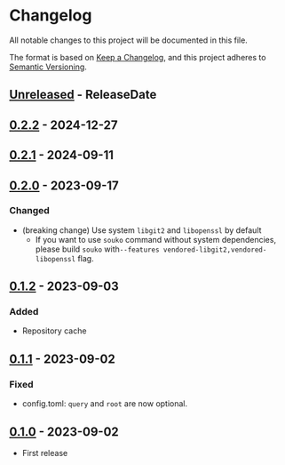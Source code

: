 # Changelog

All notable changes to this project will be documented in this file.

The format is based on [Keep a Changelog](https://keepachangelog.com/en/1.1.0/),
and this project adheres to [Semantic Versioning](https://semver.org/spec/v2.0.0.html).

<!-- next-header -->

## [Unreleased] - ReleaseDate

## [0.2.2] - 2024-12-27

## [0.2.1] - 2024-09-11

## [0.2.0] - 2023-09-17

### Changed

* (breaking change) Use system `libgit2` and `libopenssl` by default
  * If you want to use `souko` command without system dependencies, please build `souko` with`--features vendored-libgit2,vendored-libopenssl` flag.

## [0.1.2] - 2023-09-03

### Added

* Repository cache

## [0.1.1] - 2023-09-02

### Fixed

* config.toml: `query` and `root` are now optional.

## [0.1.0] - 2023-09-02

* First release

<!-- next-url -->
[Unreleased]: https://github.com/gifnksm/souko/compare/v0.2.2...HEAD
[0.2.2]: https://github.com/gifnksm/souko/compare/v0.2.1...v0.2.2
[0.2.1]: https://github.com/gifnksm/souko/compare/v0.2.0...v0.2.1
[0.2.0]: https://github.com/gifnksm/souko/compare/v0.1.2...v0.2.0
[0.1.2]: https://github.com/gifnksm/souko/compare/v0.1.1...v0.1.2
[0.1.1]: https://github.com/gifnksm/souko/compare/v0.1.0...v0.1.1
[0.1.0]: https://github.com/gifnksm/souko/commits/v0.1.0
